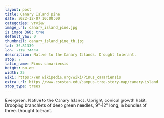 ```yaml
---
layout: post
title: Canary Island pine
date: 2022-12-07 10:00:00
categories: vrview
image_url: canary_island_pine.jpg
is_image_360: true
default_yaw: 0
thumbnail: canary_island_pine_th.jpg
lat: 36.81339
lon: -119.74444
description: Native to the Canary Islands. Drought tolerant.
stop: 7
latin_name: Pinus canariensis
height: 60-80
width: 25
wiki: https://en.wikipedia.org/wiki/Pinus_canariensis
extra_url: https://www.csustan.edu/campus-tree-story-map/canary-island-pine-pinus-canariensis
stop_type: trees
---
```

Evergreen. Native to the Canary Islands. Upright, conical growth habit. Drooping branchlets of deep green needles, 9"-12" long, in bundles of three. Drought tolerant.